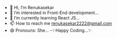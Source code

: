 - 👋 Hi, I’m Renukasekar
- 👀 I’m interested in Front-End development...
- 🌱 I’m currently learning React JS...
- 📫 How to reach me renukasekar2222@gmail.com
- 😄 Pronouns: She...
-✨Happy Coding...✨
<!---
Renukasekar/Renukasekar is a ✨ special ✨ repository because its `README.md` (this file) appears on your GitHub profile.
You can click the Preview link to take a look at your changes.
--->
